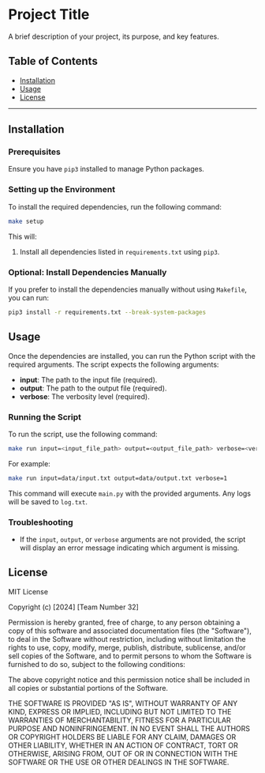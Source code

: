 # Project Title

A brief description of your project, its purpose, and key features.

## Table of Contents

- [Installation](#installation)
- [Usage](#usage)
- [License](#license)

---

## Installation

### Prerequisites

Ensure you have `pip3` installed to manage Python packages.

### Setting up the Environment

To install the required dependencies, run the following command:

```bash
make setup
```

This will:
1. Install all dependencies listed in `requirements.txt` using `pip3`.

### Optional: Install Dependencies Manually

If you prefer to install the dependencies manually without using `Makefile`, you can run:

```bash
pip3 install -r requirements.txt --break-system-packages
```

## Usage

Once the dependencies are installed, you can run the Python script with the required arguments. The script expects the following arguments:

- **input**: The path to the input file (required).
- **output**: The path to the output file (required).
- **verbose**: The verbosity level (required).

### Running the Script

To run the script, use the following command:

```bash
make run input=<input_file_path> output=<output_file_path> verbose=<verbose_level>
```

For example:

```bash
make run input=data/input.txt output=data/output.txt verbose=1
```

This command will execute `main.py` with the provided arguments. Any logs will be saved to `log.txt`.

### Troubleshooting

- If the `input`, `output`, or `verbose` arguments are not provided, the script will display an error message indicating which argument is missing.

## License

MIT License

Copyright (c) [2024] [Team Number 32]

Permission is hereby granted, free of charge, to any person obtaining a copy
of this software and associated documentation files (the "Software"), to deal
in the Software without restriction, including without limitation the rights
to use, copy, modify, merge, publish, distribute, sublicense, and/or sell
copies of the Software, and to permit persons to whom the Software is
furnished to do so, subject to the following conditions:

The above copyright notice and this permission notice shall be included in all
copies or substantial portions of the Software.

THE SOFTWARE IS PROVIDED "AS IS", WITHOUT WARRANTY OF ANY KIND, EXPRESS OR
IMPLIED, INCLUDING BUT NOT LIMITED TO THE WARRANTIES OF MERCHANTABILITY,
FITNESS FOR A PARTICULAR PURPOSE AND NONINFRINGEMENT. IN NO EVENT SHALL THE
AUTHORS OR COPYRIGHT HOLDERS BE LIABLE FOR ANY CLAIM, DAMAGES OR OTHER
LIABILITY, WHETHER IN AN ACTION OF CONTRACT, TORT OR OTHERWISE, ARISING FROM,
OUT OF OR IN CONNECTION WITH THE SOFTWARE OR THE USE OR OTHER DEALINGS IN THE
SOFTWARE.
